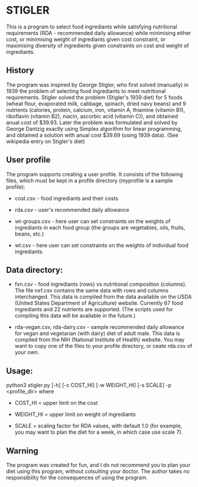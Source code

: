 # STIGLER

This is a program to select food ingrediants while satisfying nutritional
requirements (RDA - recommended daily allowance) while minimising either cost,
or minimising weight of ingrediants given cost constraint, or maximising
diversity of ingredients given constraints on cost and weight of ingrediants.

## History

The program was inspired by George Stigler, who first solved (manually) in 1939
the problem of selecting food ingrediants to meet nutritional
requirements. Stigler solved the problem (Stigler's 1939 diet) for 5 foods
(wheat flour, evaporated milk, cabbage, spinach, dried navy beans) and 9
nutrients (calories, protein, calcium, iron, vitamin A, thiamine (vitamin B1),
riboflavin (vitamin B2), niacin, ascorbic acid (vitamin C)), and obtained anual
cost of $39.93. Later the problem was formulated and solved by George Dantzig
exactly using Simplex algorithm for linear programming, and obtained a solution
with anual cost $39.69 (using 1939 data). (See wikipedia entry on Stigler's
diet)


## User profile

  The program supports creating a user profile. It consists of the following
  files, which must be kept in a profile directory (myprofile is a sample
  profile):

- cost.csv - food ingrediants and their costs

- rda.csv - user's recommended daily allowance

- wt-groups.csv - here user can set constraints on the weights of ingrediants in
  each food group (the groups are vegetables, oils, fruits, beans, etc.)

- wt.csv - here user can set constraints on the weights of individual food
  ingrediants.

## Data directory:

- fxn.csv - food ingrediants (rows) vs nutritional composition (columns). The
  file nxf.csv contains the same data with rows and columns interchanged. This
  data is compiled from the data available on the USDA (United States Department
  of Agriculture) website. Currently 67 food ingrediants and 22 nutrients are
  supported. (The scripts used for compiling this data will be available in the
  future.)

- rda-vegan.csv, rda-dairy.csv - sample recommended daily allowance for vegan
  and vegetarian (with dairy) diet of adult male. This data is compiled from the
  NIH (National Institute of Health) website. You may want to copy one of the
  files to your profile directory, or ceate rda.csv of your own.

## Usage:

python3 stigler.py [-h] [-c COST_HI] [-w WEIGHT_HI] [-s SCALE] -p <profile_dir>
where

- COST_HI = upper limit on the cost

- WEIGHT_HI = upper limit on weight of ingrediants

- SCALE = scaling factor for RDA values, with default 1.0 (for example, you may
want to plan the diet for a week, in which case use scale 7).

## Warning

The program was created for fun, and I do not recommend you to plan your diet
using this program, without colsulting your doctor. The author takes no
responsibility for the consequences of using the program.
